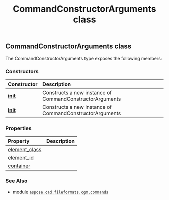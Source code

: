﻿---
title: CommandConstructorArguments class
second_title: Aspose.CAD for Python via .NET API References
description: 
type: docs
weight: 480
url: /python-net/aspose.cad.fileformats.cgm.commands/commandconstructorarguments/
is_root: false
---

## CommandConstructorArguments class



The CommandConstructorArguments type exposes the following members:

### Constructors
| Constructor | Description |
| :- | :- |
| [__init__](/cad/python-net/aspose.cad.fileformats.cgm.commands/commandconstructorarguments/__init__/#) | Constructs a new instance of CommandConstructorArguments |
| [__init__](/cad/python-net/aspose.cad.fileformats.cgm.commands/commandconstructorarguments/__init__/#aspose.cad.fileformats.cgm.enums.ClassCode-int-aspose.cad.fileformats.cgm.CgmFile) | Constructs a new instance of CommandConstructorArguments |


### Properties
| Property | Description |
| :- | :- |
| [element_class](/cad/python-net/aspose.cad.fileformats.cgm.commands/commandconstructorarguments/element_class) |  |
| [element_id](/cad/python-net/aspose.cad.fileformats.cgm.commands/commandconstructorarguments/element_id) |  |
| [container](/cad/python-net/aspose.cad.fileformats.cgm.commands/commandconstructorarguments/container) |  |



### See Also
* module [`aspose.cad.fileformats.cgm.commands`](..)
